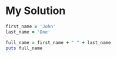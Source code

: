 # My Solution

```ruby
first_name = 'John'
last_name = 'Doe'

full_name = first_name + " " + last_name
puts full_name
```
